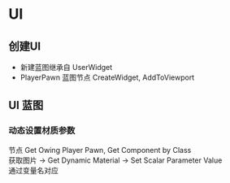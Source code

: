 # UI
## 创建UI
+ 新建蓝图继承自 UserWidget  
+ PlayerPawn 蓝图节点 CreateWidget, AddToViewport  
## UI 蓝图
### 动态设置材质参数
节点 Get Owing Player Pawn, Get Component by Class  
获取图片 -> Get Dynamic Material -> Set Scalar Parameter Value  
通过变量名对应  
